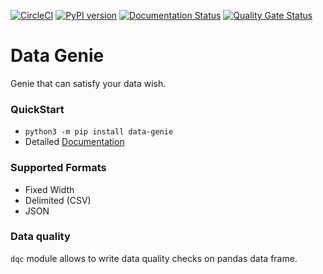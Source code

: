 [![CircleCI](https://circleci.com/gh/mkeshav/data-genie.svg?style=shield)](https://circleci.com/gh/mkeshav/data-genie)
[![PyPI version](https://badge.fury.io/py/data-genie.svg)](https://badge.fury.io/py/data-genie)
[![Documentation Status](https://readthedocs.org/projects/data-genie/badge/?version=latest)](https://data-genie.readthedocs.io/en/latest/?badge=latest)
[![Quality Gate Status](https://sonarcloud.io/api/project_badges/measure?project=mkeshav_data-genie&metric=alert_status)](https://sonarcloud.io/dashboard?id=mkeshav_data-genie)

# Data Genie
Genie that can satisfy your data wish.

### QuickStart

- `python3 -m pip install data-genie`
- Detailed [Documentation](https://data-genie.readthedocs.io)

### Supported Formats

- Fixed Width
- Delimited (CSV)
- JSON

### Data quality

`dqc` module allows to write data quality checks on pandas data frame.
